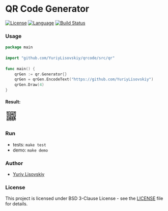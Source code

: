 # QR Code Generator
[![License](https://img.shields.io/badge/BSD-3--Clause-orange.svg)](LICENSE)
[![Language](https://img.shields.io/badge/Go-1.10-blue.svg)](https://golang.org/)
[![Build Status](https://travis-ci.org/YuriyLisovskiy/qrcode.svg?branch=master)](https://travis-ci.org/YuriyLisovskiy/qrcode)
### Usage
```go
package main

import "github.com/YuriyLisovskiy/qrcode/src/qr"

func main() {
	qrGen := qr.Generator{}
	qrGen = qrGen.EncodeText("https://github.com/YuriyLisovskiy")
	qrGen.Draw(4)
}
```
#### Result:
![sample image](sample/qr.png)
### Run
* tests: `make test`
* demo: `make demo`
### Author
* [Yuriy Lisovskiy](https://github.com/YuriyLisovskiy)
### License
This project is licensed under BSD 3-Clause License - see the [LICENSE](LICENSE) file for details.